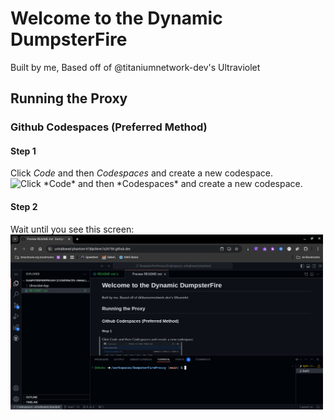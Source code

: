 # Welcome to the Dynamic DumpsterFire 
Built by me, Based off of @titaniumnetwork-dev's Ultraviolet
## Running the Proxy
### Github Codespaces (Preferred Method)
#### Step 1
Click *Code* and then *Codespaces* and create a new codespace.
<br>
<img src="https://www.matthewcanderson.com/content/images/2023/04/repo-new-codespace-3.png" width="500" title="Click *Code* and then *Codespaces* and create a new codespace.">

#### Step 2
Wait until you see this screen:
<br>
<img src="images/codespacehome.png" width="500">
